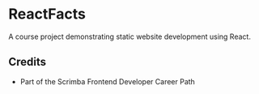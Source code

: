 # ReactFacts

A course project demonstrating static website development using React.

## Credits

- Part of the Scrimba Frontend Developer Career Path